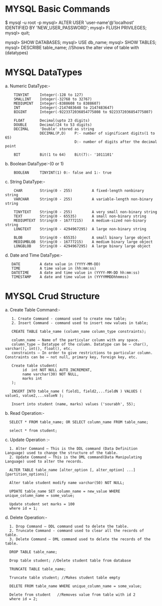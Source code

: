 # MYSQL Basic Commands

  $ mysql -u root -p
  mysql> ALTER USER 'user-name'@'localhost' IDENTIFIED BY 'NEW_USER_PASSWORD';
  mysql> FLUSH PRIVILEGES;
  mysql> quit;
  
  mysql> SHOW DATABASES;
  mysql> USE db_name;
  mysql> SHOW TABLES;
  mysql> DESCRIBE table_name;  //Shows the alter view of table with (datatypes)
  

# MYSQL DataTypes

  a. Numeric DataType:-		
  
		TINYINT		Integer(-128 to 127)	
		SMALLINT	Integer(-32768 to 32767)		
		MEDIUMINT	Integer(-8388608 to 8388607)		
		INT			Integer(-2147483648 to 2147483647)		
		BIGINT		Integer(-9223372036854775808 to 9223372036854775807)		
						
		FLOAT		Decimal(upto 23 digits)			
		DOUBLE		Decimal(24 to 53 digits)	
		DECIMAL		'Double' stored as string
					DECIMAL(P,D)	P:- number of significant digits(1 to 65)
									D:- number of digits after the decimal point
					
		BIT			Bit(1 to 64)	Bit(7):- '1011101' 
		
  b. Boolean DataType:-(0 or 1)
  
		BOOLEAN     TINYINT(1) 0:- false and 1:- true
		
  c. String DataType:- 
  
		CHAR		String(0 - 255)			A fixed-length nonbinary string
        VARCHAR		String(0 - 255)			A variable-length non-binary string
		
		TINYTEXT	String(0 - 255)			A very small non-binary string
		TEXT		String(0 - 65535)		A small non-binary string
		MEDIUMTEXT	String(0 - 16777215)	A medium-sized non-binary string
		LONGTEXT	String(0 - 4294967295)  A large non-binary string
		
		BLOB		String(0 - 65535)		A small binary large object
		MEDIUMBLOB	String(0 - 16777215)	A medium binary large object
		LONGBLOB	String(0 - 4294967295)  A large binary large object
		
  d. Date and Time DataType:-
  
       DATE			A date value in (YYYY-MM-DD)
	   TIME			A time value in (hh:mm:ss)
	   DATETIME		A date and time value in (YYYY-MM-DD hh:mm:ss)
	   TIMESTAMP	A date and time value in (YYYYMMDDhhmmss)
	   
# MYSQL Crud Structure

  a. Create Table Command:-
  
	   1. Create Command - command used to create new table;
	   2. Insert Command - command used to insert new values in table; 
  
       CREATE TABLE table_name (column_name column_type constraints);
	   
	   column_name – Name of the particular column with any space.
	   column_type – Datatype of the column. Datatype can be – char(), varchar(), int(), float(), etc.
	   constraints – In order to give restrictions to particular column. Constraints can be – not null, primary key, foreign key, etc.
	   
	   Create table student(
	        id  int NOT NULL AUTO_INCREMENT,
			name varchar(30) NOT NULL, 
			marks int
	   );
	   
	   INSERT INTO table_name ( field1, field2,...fieldN ) VALUES ( value1, value2,...valueN );
	   
	   Insert into student (name, marks) values ('sourabh', 55);
	   
  b. Read Operation:-
	  
	  SELECT * FROM table_name; OR SELECT column_name FROM table_name;
	  
	  select * from student;
	  
  c. Update Operation :-
  
      1. Alter Command – This is the DDL command (Data Definition Language) used to change the structure of the table.
	  2. Update Command – This is the DML command(Data Manipulating Language) used to alter the records.
	  
	  ALTER TABLE table_name [alter_option [, alter_option] ...][partition_options];
	  
	  Alter table student modify name varchar(50) NOT NULL;
	  
	  UPDATE table_name SET column_name = new_value WHERE unique_column_name = some_value;
	  
	  Update student set marks = 100 
	  where id = 1;
	  
  d. Delete Operation:- 
  
	  1. Drop Command – DDL command	used to delete the table.
	  2. Truncate Command - command used to clear all the records of table.
      3. Delete Command – DML command used to delete the records of the table.	  
	  
	  DROP TABLE table_name;		
	  
	  Drop table student; //Delete student table from database
	  
	  TRUNCATE TABLE table_name;
	  
	  Truncate table student; //Makes student table empty
	  
	  DELETE FROM table_name WHERE unique_column_name = some_value;
	 
	  Delete from student 	//Removes value from table with id 2
	  where id = 2;
	  

	   